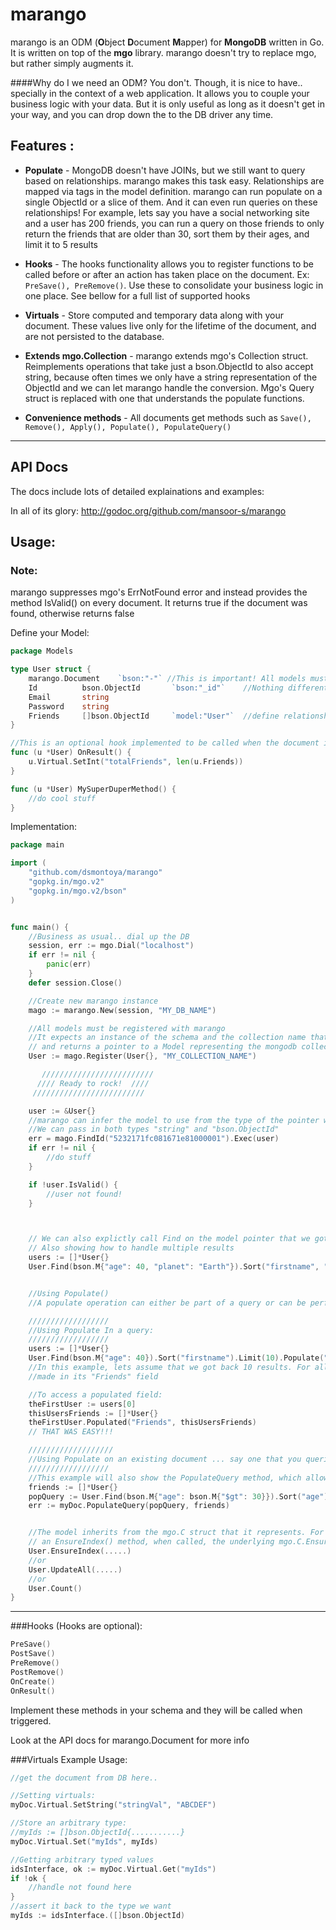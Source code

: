 # marango

marango is an ODM (**O**bject **D**ocument **M**apper) for **MongoDB** written in Go. It is written on top of the **mgo** library.
marango doesn't try to replace mgo, but rather simply augments it.




####Why do I we need an ODM?
You don't. Though, it is nice to have.. specially in the context of a web application. It allows you to couple your business logic with your data. But it is only useful as long as it doesn't get in your way, and you can drop down the to the DB driver any time.

## Features :

*   **Populate** - MongoDB doesn't have JOINs, but we still want to query based on relationships. marango makes this task easy. Relationships are mapped via tags in the model definition. marango can run populate on a single ObjectId or a slice of them. And it can even run queries on these relationships! For example, lets say you have a social networking site and a user has 200 friends, you can run a query on those friends to only return the friends that are older than 30, sort them by their ages, and limit it to 5 results

*   **Hooks** - The hooks functionality allows you to register functions to be called before or after an action has taken place on the document. Ex: ```PreSave(), PreRemove()```. Use these to consolidate your business logic in one place. See bellow for a full list of supported hooks

*   **Virtuals** - Store computed and temporary data along with your document. These values live only for the lifetime of the document, and are not persisted to the database.

*   **Extends mgo.Collection** - marango extends mgo's Collection struct. Reimplements operations that take just a bson.ObjectId to also accept string, because often times we only have a string representation of the ObjectId and we can let marango handle the conversion. Mgo's Query struct is replaced with one that understands the populate functions.

*   **Convenience methods** - All documents get methods such as `Save(), Remove(), Apply(), Populate(), PopulateQuery()`

* * *

## API Docs
The docs include lots of detailed explainations and examples:

In all of its glory: http://godoc.org/github.com/mansoor-s/marango



## Usage:
### Note:
marango suppresses mgo's ErrNotFound error and instead provides the method IsValid() on every document. It returns true if the document was found, otherwise returns false

Define your Model:

```Go
package Models

type User struct {
	marango.Document 	`bson:"-"` //This is important! All models must have an anonymous composition of marango.Document 	
	Id 		 	bson.ObjectId 		`bson:"_id"`   	//Nothing different from mgo here
	Email 		string
	Password 	string
	Friends 	[]bson.ObjectId 	`model:"User"`  //define relationship - other Users
}

//This is an optional hook implemented to be called when the document is retrieved from the DB
func (u *User) OnResult() {
	u.Virtual.SetInt("totalFriends", len(u.Friends))
}

func (u *User) MySuperDuperMethod() {
	//do cool stuff
}
```
Implementation:

```Go
package main

import (
	"github.com/dsmontoya/marango"
	"gopkg.in/mgo.v2"
	"gopkg.in/mgo.v2/bson"
)


func main() {
	//Business as usual.. dial up the DB
	session, err := mgo.Dial("localhost")
	if err != nil {
		panic(err)
	}
	defer session.Close()

	//Create new marango instance
	mago := marango.New(session, "MY_DB_NAME")

	//All models must be registered with marango
	//It expects an instance of the schema and the collection name that it represents documents in
	// and returns a pointer to a Model representing the mongodb collection
	User := mago.Register(User{}, "MY_COLLECTION_NAME")

	   /////////////////////////
	  //// Ready to rock!  ////
	 /////////////////////////

	user := &User{}
	//marango can infer the model to use from the type of the pointer we passed to Exec()
	//We can pass in both types "string" and "bson.ObjectId"
	err = mago.FindId("5232171fc081671e81000001").Exec(user)
	if err != nil {
		//do stuff
	}

	if !user.IsValid() {
		//user not found!
	}



	// We can also explictly call Find on the model pointer that we got back from marango.Register()
	// Also showing how to handle multiple results
	users := []*User{}
	User.Find(bson.M{"age": 40, "planet": "Earth"}).Sort("firstname", "-lastname").Limit(10).Exec(&users)


	//Using Populate()
	//A populate operation can either be part of a query or can be performed on an existing document

	//////////////////
	//Using Populate In a query:
	//////////////////
	users := []*User{}
	User.Find(bson.M{"age": 40}).Sort("firstname").Limit(10).Populate("Friends").Exec(&users)
	//In this example, lets assume that we got back 10 results. For all of those 10 results, marango just populated the references
	//made in its "Friends" field

	//To access a populated field:
	theFirstUser := users[0]
	thisUsersFriends := []*User{}
	theFirstUser.Populated("Friends", thisUsersFriends)
	// THAT WAS EASY!!!

	///////////////////
	//Using Populate on an existing document ... say one that you queried from the DB earlier
	//////////////////
	//This example will also show the PopulateQuery method, which allows you to further filter and sort your relationships!
	friends := []*User{}
	popQuery := User.Find(bson.M{"age": bson.M{"$gt": 30}}).Sort("age").Limit(5)
	err := myDoc.PopulateQuery(popQuery, friends)


	//The model inherits from the mgo.C struct that it represents. For instance, even though marango.Model does not implement
	// an EnsureIndex() method, when called, the underlying mgo.C.EnsureIndex() method is called.
	User.EnsureIndex(.....)
	//or
	User.UpdateAll(.....)
	//or
	User.Count()
}
```


--------------------------


###Hooks (Hooks are optional):
```Go
PreSave()
PostSave()
PreRemove()
PostRemove()
OnCreate()
OnResult()
```
Implement these methods in your schema and they will be called when triggered.

Look at the API docs for marango.Document for more info



###Virtuals
Example Usage:

```Go
//get the document from DB here..

//Setting virtuals:
myDoc.Virtual.SetString("stringVal", "ABCDEF")

//Store an arbitrary type:
//myIds := []bson.ObjectId{...........}
myDoc.Virtual.Set("myIds", myIds)

//Getting arbitrary typed values
idsInterface, ok := myDoc.Virtual.Get("myIds")
if !ok {
	//handle not found here
}
//assert it back to the type we want
myIds := idsInterface.([]bson.ObjectId)
```
